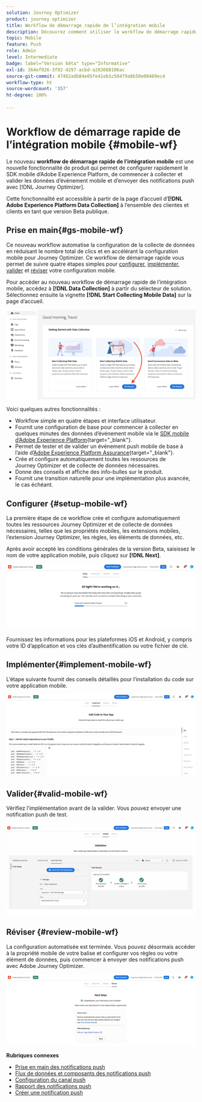 ```yaml
---
solution: Journey Optimizer
product: journey optimizer
title: Workflow de démarrage rapide de l’intégration mobile
description: Découvrez comment utiliser le workflow de démarrage rapide de l’intégration mobile.
topic: Mobile
feature: Push
role: Admin
level: Intermediate
badge: label="Version bêta" type="Informative"
exl-id: 364ef926-3f92-4297-acbd-a283668106ac
source-git-commit: 47482adb84e05fe41eb1c50479a8b50e00469ec4
workflow-type: ht
source-wordcount: '357'
ht-degree: 100%

---
```


# Workflow de démarrage rapide de l’intégration mobile {#mobile-wf}

Le nouveau **workflow de démarrage rapide de l’intégration mobile** est une nouvelle fonctionnalité de produit qui permet de configurer rapidement le SDK mobile d’Adobe Experience Platform, de commencer à collecter et valider les données d’événement mobile et d’envoyer des notifications push avec [!DNL Journey Optimizer].

Cette fonctionnalité est accessible à partir de la page d’accueil d’**[!DNL Adobe Experience Platform Data Collection]** à l’ensemble des clientes et clients en tant que version Beta publique.

## Prise en main{#gs-mobile-wf}

Ce nouveau workflow automatise la configuration de la collecte de données en réduisant le nombre total de clics et en accélérant la configuration mobile pour Journey Optimizer. Ce workflow de démarrage rapide vous permet de suivre quatre étapes simples pour [configurer](##setup-mobile-wf), [implémenter](#implement-mobile-wf), [valider](#valid-mobile-wf) et [réviser](#review-mobile-wf) votre configuration mobile.

Pour accéder au nouveau workflow de démarrage rapide de l’intégration mobile, accédez à **[!DNL Data Collection]** à partir du sélecteur de solution. Sélectionnez ensuite la vignette **[!DNL Start Collecting Mobile Data]** sur la page d’accueil.

![](assets/mobile-wf-home.png)

Voici quelques autres fonctionnalités :

* Workflow simple en quatre étapes et interface utilisateur.
* Fournit une configuration de base pour commencer à collecter en quelques minutes des données d’événement mobile via le [SDK mobile d’Adobe Experience Platform](https://developer.adobe.com/client-sdks/documentation/){target="_blank"}.
* Permet de tester et de valider un événement push mobile de base à l’aide d’[Adobe Experience Platform Assurance](https://experienceleague.adobe.com/docs/experience-platform/assurance/home.html?lang=fr){target="_blank"}.
* Crée et configure automatiquement toutes les ressources de Journey Optimizer et de collecte de données nécessaires.
* Donne des conseils et affiche des info-bulles sur le produit.
* Fournit une transition naturelle pour une implémentation plus avancée, le cas échéant.

## Configurer {#setup-mobile-wf}

La première étape de ce workflow crée et configure automatiquement toutes les ressources Journey Optimizer et de collecte de données nécessaires, telles que les propriétés mobiles, les extensions mobiles, l’extension Journey Optimizer, les règles, les éléments de données, etc.

Après avoir accepté les conditions générales de la version Beta, saisissez le nom de votre application mobile, puis cliquez sur **[!DNL Next]**.

![](assets/mobile-wf-setup.png)

Fournissez les informations pour les plateformes iOS et Android, y compris votre ID d’application et vos clés d’authentification ou votre fichier de clé.

## Implémenter{#implement-mobile-wf}

L’étape suivante fournit des conseils détaillés pour l’installation du code sur votre application mobile.

![](assets/mobile-wf-add-code.png)


## Valider{#valid-mobile-wf}

Vérifiez l’implémentation avant de la valider. Vous pouvez envoyer une notification push de test.

![](assets/mobile-wf-valid.png)


## Réviser {#review-mobile-wf}

La configuration automatisée est terminée. Vous pouvez désormais accéder à la propriété mobile de votre balise et configurer vos règles ou votre élément de données, puis commencer à envoyer des notifications push avec Adobe Journey Optimizer.

![](assets/mobile-wf-done.png)


**Rubriques connexes**

* [Prise en main des notifications push](get-started-push.md)
* [Flux de données et composants des notifications push](push-gs.md)
* [Configuration du canal push](push-configuration.md)
* [Rapport des notifications push](../reports/journey-global-report-cja-push.md#push-global)
* [Créer une notification push](create-push.md)
